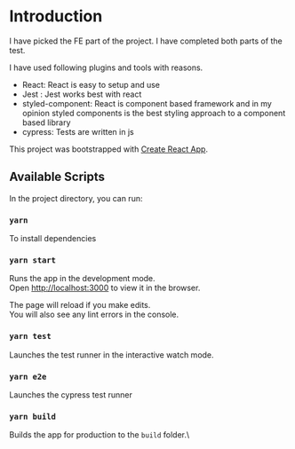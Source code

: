 # Introduction

I have picked the FE part of the project. I have completed both parts of the test.

I have used following plugins and tools with reasons.

- React: React is easy to setup and use
- Jest : Jest works best with react
- styled-component: React is component based framework and in my opinion styled components is the best styling approach to a component based library
- cypress: Tests are written in js

This project was bootstrapped with [Create React App](https://github.com/facebook/create-react-app).

## Available Scripts

In the project directory, you can run:

### `yarn`

To install dependencies

### `yarn start`

Runs the app in the development mode.\
Open [http://localhost:3000](http://localhost:3000) to view it in the browser.

The page will reload if you make edits.\
You will also see any lint errors in the console.

### `yarn test`

Launches the test runner in the interactive watch mode.

### `yarn e2e`

Launches the cypress test runner

### `yarn build`

Builds the app for production to the `build` folder.\

